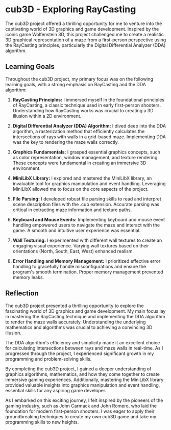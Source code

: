 # cub3D - Exploring RayCasting 

The cub3D project offered a thrilling opportunity for me to venture into the captivating world of 3D graphics and game development. Inspired by the iconic game Wolfenstein 3D, this project challenged me to create a realistic 3D graphical representation of a maze from a first-person perspective using the RayCasting principles, particularly the Digital Differential Analyzer (DDA) algorithm.

## Learning Goals
Throughout the cub3D project, my primary focus was on the following learning goals, with a strong emphasis on RayCasting and the DDA algorithm:

1. **RayCasting Principles:** I immersed myself in the foundational principles of RayCasting, a classic technique used in early first-person shooters. Understanding how RayCasting works was crucial to creating a 3D illusion within a 2D environment.

2. **Digital Differential Analyzer (DDA) Algorithm:** I dived deep into the DDA algorithm, a rasterization method that efficiently calculates the intersections of rays with walls in a grid-based maze. Implementing DDA was the key to rendering the maze walls correctly.

3. **Graphics Fundamentals:** I grasped essential graphics concepts, such as color representation, window management, and texture rendering. These concepts were fundamental in creating an immersive 3D environment.

4. **MiniLibX Library:** I explored and mastered the MiniLibX library, an invaluable tool for graphics manipulation and event handling. Leveraging MiniLibX allowed me to focus on the core aspects of the project.

5. **File Parsing:** I developed robust file parsing skills to read and interpret scene description files with the .cub extension. Accurate parsing was critical in extracting maze information and texture paths.

6. **Keyboard and Mouse Events:** Implementing keyboard and mouse event handling empowered users to navigate the maze and interact with the game. A smooth and intuitive user experience was essential.

7. **Wall Texturing:** I experimented with different wall textures to create an engaging visual experience. Varying wall textures based on their orientations (North, South, East, West) enhanced realism.

8. **Error Handling and Memory Management:** I prioritized effective error handling to gracefully handle misconfigurations and ensure the program's smooth termination. Proper memory management prevented memory leaks.

## Reflection
The cub3D project presented a thrilling opportunity to explore the fascinating world of 3D graphics and game development. My main focus lay in mastering the RayCasting technique and implementing the DDA algorithm to render the maze walls accurately. Understanding the underlying mathematics and algorithms was crucial to achieving a convincing 3D illusion.

The DDA algorithm's efficiency and simplicity made it an excellent choice for calculating intersections between rays and maze walls in real-time. As I progressed through the project, I experienced significant growth in my programming and problem-solving skills.

By completing the cub3D project, I gained a deeper understanding of graphics algorithms, mathematics, and how they come together to create immersive gaming experiences. Additionally, mastering the MiniLibX library provided valuable insights into graphics manipulation and event handling, essential skills for any aspiring game developer.

As I embarked on this exciting journey, I felt inspired by the pioneers of the gaming industry, such as John Carmack and John Romero, who laid the foundation for modern first-person shooters. I was eager to apply their groundbreaking techniques to create my own cub3D game and take my programming skills to new heights.
